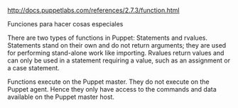 http://docs.puppetlabs.com/references/2.7.3/function.html

Funciones para hacer cosas especiales

There are two types of functions in Puppet: Statements and rvalues. Statements stand on their own and do not return arguments; they are used for performing stand-alone work like importing. Rvalues return values and can only be used in a statement requiring a value, such as an assignment or a case statement.

Functions execute on the Puppet master. They do not execute on the Puppet agent.
Hence they only have access to the commands and data available on the Puppet master host.
